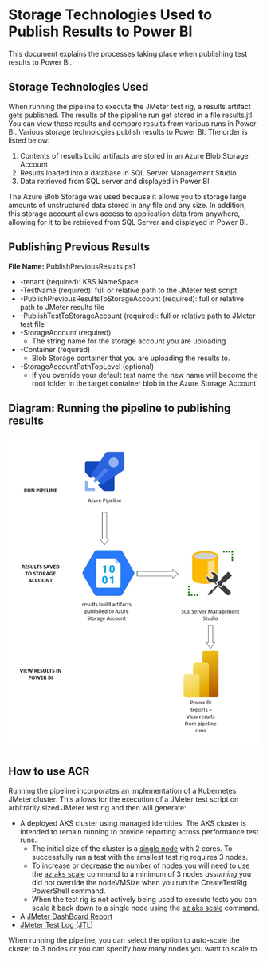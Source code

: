 # Storage Technologies Used to Publish Results to Power BI
This document explains the processes taking place when publishing test results to Power Bi.

## Storage Technologies Used
When running the pipeline to execute the JMeter test rig, a results artifact gets published. The results of the pipeline run get stored in a file results.jtl. You can view these results and compare results from various runs in Power BI. 
Various storage technologies publish results to Power BI. The order is listed below:  
1.	Contents of results build artifacts are stored in an Azure Blob Storage Account
2.	Results loaded into a database in SQL Server Management Studio
3.	Data retrieved from SQL server and displayed in Power BI
 
The Azure Blob Storage was used because it allows you to storage large amounts of unstructured data stored in any file and any size. In addition, this storage account allows access to application data from anywhere, allowing for it to be retrieved from SQL Server and displayed in Power BI. 

## Publishing Previous Results
**File Name:** PublishPreviousResults.ps1
- -tenant (required): K8S NameSpace
- -TestName (required): full or relative path to the JMeter test script
- -PublishPreviousResultsToStorageAccount (required): full or relative path to JMeter results file
- -PublishTestToStorageAccount (required): full or relative path to JMeter test file
- -StorageAccount (required)
  - The string name for the storage account you are uploading 
- -Container (required)
  - Blob Storage container that you are uploading the results to.
- -StorageAccountPathTopLevel (optional)
  - If you override your default test name the new name will become the root folder in the target container blob in the Azure Storage Account


## Diagram: Running the pipeline to publishing results

![](storage_technologies.jpg)

## How to use ACR
Running the pipeline incorporates an implementation of a Kubernetes JMeter cluster. This allows for the execution of a JMeter test script on arbitrarily sized JMeter test rig and then will generate:
- A deployed AKS cluster using managed identities.  The AKS cluster is intended to remain running to provide reporting across performance test runs.
  - The initial size of the cluster is a [single node](https://docs.microsoft.com/en-us/azure/aks/concepts-clusters-workloads#nodes-and-node-pools) with 2 cores.  To successfully run a test with the smallest test rig requires 3 nodes.
  - To increase or decrease the number of nodes you will need to use the [az aks scale](https://docs.microsoft.com/en-us/cli/azure/aks?view=azure-cli-latest#az_aks_scale) command to a minimum of 3 nodes *assuming* you did not override the nodeVMSize when you run the CreateTestRig PowerShell command.
  - When the test rig is not actively being used to execute tests you can scale it back down to a single node using the [az aks scale](https://docs.microsoft.com/en-us/cli/azure/aks?view=azure-cli-latest#az_aks_scale) command.
- A [JMeter DashBoard Report](http://jmeter.apache.org/usermanual/generating-dashboard.html#generation)
- [JMeter Test Log \(JTL\)](https://jmeter.apache.org/usermanual/get-started.html#non_gui)

When running the pipeline, you can select the option to auto-scale the cluster to 3 nodes or you can specify how many nodes you want to scale to. 
